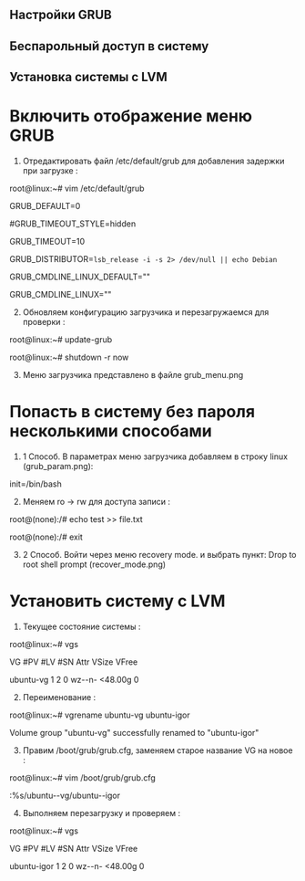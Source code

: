 ## Настройки GRUB
## Беспарольный доступ в систему
## Установка системы с LVM

# Включить отображение меню GRUB

1) Отредактировать файл /etc/default/grub для добавления задержки при загрузке :

root@linux:~# vim /etc/default/grub

GRUB_DEFAULT=0

#GRUB_TIMEOUT_STYLE=hidden

GRUB_TIMEOUT=10

GRUB_DISTRIBUTOR=`lsb_release -i -s 2> /dev/null || echo Debian`

GRUB_CMDLINE_LINUX_DEFAULT=""

GRUB_CMDLINE_LINUX=""

2) Обновляем конфигурацию загрузчика и перезагружаемся для проверки :

root@linux:~# update-grub

root@linux:~# shutdown -r now

3) Меню загрузчика представлено в файле grub_menu.png









# Попасть в систему без пароля несколькими способами

1) 1 Способ. В параметрах меню загрузчика добавляем в строку linux (grub_param.png):

init=/bin/bash 

2) Меняем ro -> rw для доступа записи :

root@(none):/# echo test >> file.txt

root@(none):/# exit

3) 2 Способ. Войти через меню recovery mode. и выбрать пункт: Drop to root shell prompt (recover_mode.png)

# Установить систему с LVM

1) Текущее состояние системы :

root@linux:~# vgs

  VG        #PV #LV #SN Attr   VSize   VFree 

  ubuntu-vg   1   2   0 wz--n- <48.00g     0 

  2) Переименование :

  root@linux:~# vgrename ubuntu-vg ubuntu-igor

  Volume group "ubuntu-vg" successfully renamed to "ubuntu-igor"

  3) Правим /boot/grub/grub.cfg, заменяем старое название VG на новое :

  root@linux:~# vim /boot/grub/grub.cfg 

  :%s/ubuntu--vg/ubuntu--igor

  4) Выполняем перезагрузку и проверяем :

  root@linux:~# vgs

  VG        #PV #LV #SN Attr   VSize   VFree 

  ubuntu-igor   1   2   0 wz--n- <48.00g     0 

